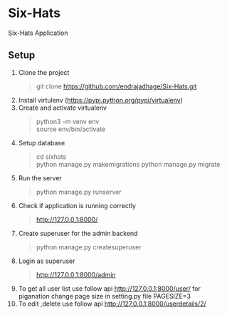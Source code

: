 # Six-Hats
Six-Hats Application

## Setup
1. Clone the project
   > git clone https://github.com/endrajadhage/Six-Hats.git
2. Install virtulenv (https://pypi.python.org/pypi/virtualenv)
3. Create and activate virtualenv
   > python3 -m venv env <br/>
   > source env/bin/activate
5. Setup database
   > cd sixhats <br/>
   > python manage.py makemigrations
   > python manage.py migrate
6. Run the server
   > python manage.py runserver
7. Check if application is running correctly
   > http://127.0.0.1:8000/
8. Create superuser for the admin backend
   > python manage.py createsuperuser
9. Login as superuser
   > http://127.0.0.1:8000/admin
10. To get all user list use follow api
    http://127.0.0.1:8000/user/
    for piganation change page size in setting.py file
    PAGESIZE=3
11. To edit ,delete use follow api
    http://127.0.0.1:8000/userdetails/2/
